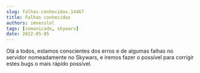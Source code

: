 ```yaml
---
slug: falhas-conhecidas.14467
title: Falhas conhecidas
authors: imnesslol
tags: [comunicado, skywars]
date: 2022-05-05
---
```


Olá a todos, estamos conscientes dos erros e de algumas falhas no servidor nomeadamente no Skywars, e iremos fazer o possível para corrigir estes bugs o mais rápido possível.